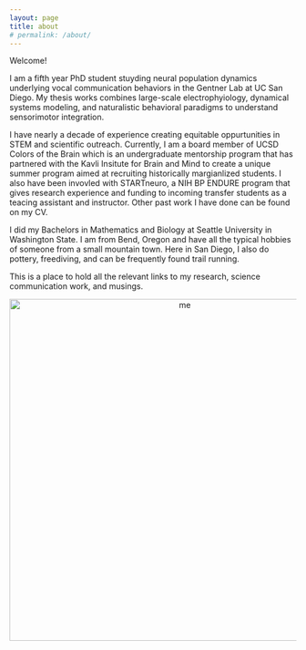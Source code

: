 ```yaml
---
layout: page
title: about
# permalink: /about/
---
```


Welcome! 

I am a fifth year PhD student stuyding neural population dynamics underlying vocal communication behaviors in the Gentner Lab at UC San Diego. My thesis works combines large-scale electrophyiology, dynamical systems modeling, and naturalistic behavioral paradigms to understand sensorimotor integration. 

I have nearly a decade of experience creating equitable oppurtunities in STEM and scientific outreach. Currently, I am a board member of UCSD Colors of the Brain which is an undergraduate mentorship program that has partnered with the Kavli Insitute for Brain and Mind to create a unique summer program aimed at recruiting historically margianlized students. I also have been invovled with STARTneuro, a NIH BP ENDURE program that gives research experience and funding to incoming transfer students as a teacing assistant and instructor. Other past work I have done can be found on my CV. 

I did my Bachelors in Mathematics and Biology at Seattle University in Washington State. I am from Bend, Oregon and have all the typical hobbies of someone from a small mountain town. Here in San Diego, I also do pottery, freediving, and can be frequently found trail running. 

This is a place to hold all the relevant links to my research, science communication work, and musings. 

<div style="text-align: center;">
  <img src="assets/images/website.jpg" alt="me" width="600">
</div>




